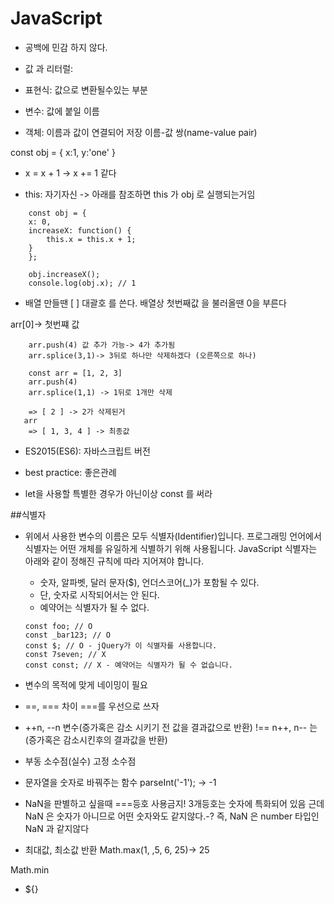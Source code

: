 # JavaScript

* 공백에 민감 하지 않다.

* 값 과 리터럴: 

* 표현식: 값으로 변환될수있는 부분
  
* 변수: 값에 붙일 이름

* 객체: 이름과 값이 연결되어 저장 이름-값 쌍(name-value pair)

<!--  x, y 는 속성이름인데 속성이름은 문자열만 가능 하고 속성값은 어떤것이 와도 상관없다. -->
const obj = {
  x:1,
  y:'one'
}

* x = x + 1   ->  x += 1 같다


* this: 자기자신 -> 아래를 참조하면 this 가 obj 로 실행되는거임

```
    const obj = {
    x: 0,
    increaseX: function() {
        this.x = this.x + 1;
    }
    };

    obj.increaseX();
    console.log(obj.x); // 1
```    

* 배열 만들땐 [  ] 대괄호 를 쓴다. 배열상 첫번째값 을 불러올땐 0을 부른다

arr[0]-> 첫번쨰 값 
```
    arr.push(4) 값 추가 가능-> 4가 추가됨
    arr.splice(3,1)-> 3뒤로 하나만 삭제하겠다 (오른쪽으로 하나)

    const arr = [1, 2, 3]
    arr.push(4)
    arr.splice(1,1) -> 1뒤로 1개만 삭제

    => [ 2 ] -> 2가 삭제된거
   arr
    => [ 1, 3, 4 ] -> 최종값
```

*   ES2015(ES6): 자바스크립트 버전 

* best practice: 좋은관례

*  let을 사용할 특별한 경우가 아닌이상 const 를 써라

##식별자

* 위에서 사용한 변수의 이름은 모두 식별자(Identifier)입니다. 프로그래밍 언어에서 식별자는 어떤 개체를 유일하게 식별하기 위해 사용됩니다. JavaScript 식별자는 아래와 같이 정해진 규칙에 따라 지어져야 합니다.
    * 숫자, 알파벳, 달러 문자($), 언더스코어(_)가 포함될 수 있다.
    * 단, 숫자로 시작되어서는 안 된다.  
    * 예약어는 식별자가 될 수 없다.
    ```
    const foo; // O
    const _bar123; // O
    const $; // O - jQuery가 이 식별자를 사용합니다.
    const 7seven; // X
    const const; // X - 예약어는 식별자가 될 수 없습니다.
    ```

* 변수의 목적에 맞게 네이밍이 필요

* ==, === 차이 ===를 우선으로 쓰자

* ++n, --n 변수(증가혹은 감소 시키기 전 값을 결과값으로 반환) !== 
  n++, n-- 는 (증가혹은 감소시킨후의 결과값을 반환)

* 부동 소수점(실수) 고정 소수점

* 문자열을 숫자로 바꿔주는 함수 parseInt('-1'); -> -1

* NaN을 판별하고 싶을때 ===등호 사용금지! 3개등호는 숫자에 특화되어 있음
근데 NaN 은 숫자가 아니므로 어떤 숫자와도 같지않다.-? 즉, NaN  은 number 타입인 NaN 과 같지않다

* 최대값, 최소값 반환
Math.max(1, ,5, 6, 25)-> 25

Math.min

* ${}
               





 






